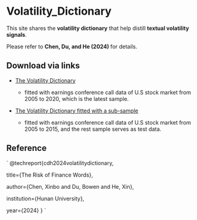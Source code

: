 # Volatility_Dictionary

This site shares the **volatility dictionary** that help distill **textual volatility signals**.

Please refer to **Chen, Du, and He (2024)** for details.

## Download via links

- [The Volatility Dictionary](https://github.com/mlfina/Volatility_Dictionaries/blob/main/vol_dict.csv)
    - fitted with earnings conference call data of U.S stock market from 2005 to 2020, which is the latest sample.

- [The Volatility Dictionary fitted with a sub-sample](https://github.com/mlfina/Volatility_Dictionaries/blob/main/vol_dict_subsample.csv)
    - fitted with earnings conference call data of U.S stock market from 2005 to 2015, and the rest sample serves as test data.

## Reference

`
@techreport{cdh2024volatilitydictionary,

  title={The Risk of Finance Words},

  author={Chen, Xinbo and Du, Bowen and He, Xin},
  
  institution={Hunan University},
  
  year={2024}
}
`
